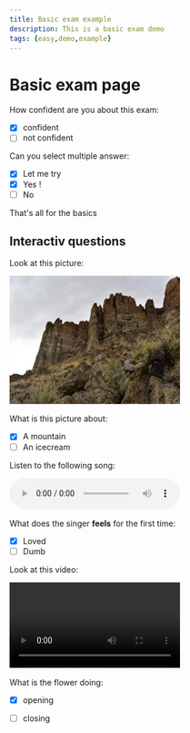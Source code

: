 ```yaml
---
title: Basic exam example
description: This is a basic exam demo
tags: {easy,demo,example}
---
```


# Basic exam page

How confident are you about this exam:
- [x] confident
- [ ] not confident

Can you select multiple answer:
- [x] Let me try
- [x] Yes !
- [ ] No

That's all for the basics

## Interactiv questions

Look at this picture:

![image label](/media/test.jpg)

What is this picture about:
- [x] A mountain
- [ ] An icecream

Listen to the following song:

![Modjo - Lady](https://cdns-preview-3.dzcdn.net/stream/c-3ae408da9e670b3c0bfa4eb026b2d5e4-3.mp3)

What does the singer **feels** for the first time:
- [x] Loved
- [ ] Dumb

Look at this video:

![movie label](https://interactive-examples.mdn.mozilla.net/media/cc0-videos/flower.webm)

What is the flower doing:
- [x] opening
- [ ] closing

